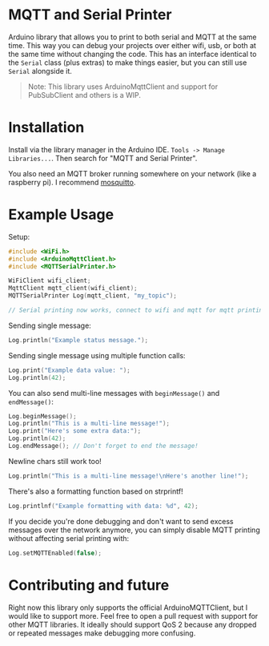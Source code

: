 
# MQTT and Serial Printer
Arduino library that allows you to print to both serial and MQTT at the same time. This way you can debug your projects over either wifi, usb, or both at the same time without changing the code. This has an interface identical to the `Serial` class (plus extras) to make things easier, but you can still use `Serial` alongside it.

> Note: This library uses ArduinoMqttClient and support for PubSubClient and others is a WIP.

# Installation
Install via the library manager in the Arduino IDE. `Tools -> Manage Libraries...`. Then search for "MQTT and Serial Printer".

You also need an MQTT broker running somewhere on your network (like a raspberry pi). I recommend [mosquitto](https://mosquitto.org/).

# Example Usage

Setup:
```c++
#include <WiFi.h>
#include <ArduinoMqttClient.h>
#include <MQTTSerialPrinter.h>

WiFiClient wifi_client;
MqttClient mqtt_client(wifi_client);
MQTTSerialPrinter Log(mqtt_client, "my_topic");

// Serial printing now works, connect to wifi and mqtt for mqtt printing to also work. See the examples.
```

Sending single message:
```c++
Log.println("Example status message.");
```

Sending single message using multiple function calls:
```c++
Log.print("Example data value: ");
Log.println(42);
```

You can also send multi-line messages with `beginMessage()` and `endMessage()`:
```c++
Log.beginMessage();
Log.println("This is a multi-line message!");
Log.print("Here's some extra data:");
Log.println(42);
Log.endMessage(); // Don't forget to end the message!
```

Newline chars still work too!
```c++
Log.println("This is a multi-line message!\nHere's another line!");
```

There's also a formatting function based on strprintf!
```c++
Log.printlnf("Example formatting with data: %d", 42);
```

If you decide you're done debugging and don't want to send excess messages over the network anymore, you can simply disable MQTT printing without affecting serial printing with:
```c++
Log.setMQTTEnabled(false);
```

# Contributing and future
Right now this library only supports the official ArduinoMQTTClient, but I would like to support more. Feel free to open a pull request with support for other MQTT libraries. It ideally should support QoS 2 because any dropped or repeated messages make debugging more confusing.
